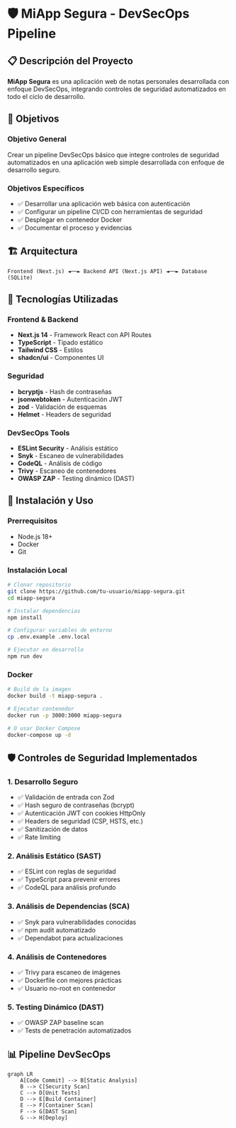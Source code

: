 # 🛡️ MiApp Segura - DevSecOps Pipeline

## 📋 Descripción del Proyecto

**MiApp Segura** es una aplicación web de notas personales desarrollada con enfoque DevSecOps, integrando controles de seguridad automatizados en todo el ciclo de desarrollo.

## 🎯 Objetivos

### Objetivo General
Crear un pipeline DevSecOps básico que integre controles de seguridad automatizados en una aplicación web simple desarrollada con enfoque de desarrollo seguro.

### Objetivos Específicos
- ✅ Desarrollar una aplicación web básica con autenticación
- ✅ Configurar un pipeline CI/CD con herramientas de seguridad
- ✅ Desplegar en contenedor Docker
- ✅ Documentar el proceso y evidencias

## 🏗️ Arquitectura

```
Frontend (Next.js) ◄──► Backend API (Next.js API) ◄──► Database (SQLite)         
```

## 🔧 Tecnologías Utilizadas

### Frontend & Backend
- **Next.js 14** - Framework React con API Routes
- **TypeScript** - Tipado estático
- **Tailwind CSS** - Estilos
- **shadcn/ui** - Componentes UI

### Seguridad
- **bcryptjs** - Hash de contraseñas
- **jsonwebtoken** - Autenticación JWT
- **zod** - Validación de esquemas
- **Helmet** - Headers de seguridad

### DevSecOps Tools
- **ESLint Security** - Análisis estático
- **Snyk** - Escaneo de vulnerabilidades
- **CodeQL** - Análisis de código
- **Trivy** - Escaneo de contenedores
- **OWASP ZAP** - Testing dinámico (DAST)

## 🚀 Instalación y Uso

### Prerrequisitos
- Node.js 18+
- Docker
- Git

### Instalación Local
```bash
# Clonar repositorio
git clone https://github.com/tu-usuario/miapp-segura.git
cd miapp-segura

# Instalar dependencias
npm install

# Configurar variables de entorno
cp .env.example .env.local

# Ejecutar en desarrollo
npm run dev
```

### Docker
```bash
# Build de la imagen
docker build -t miapp-segura .

# Ejecutar contenedor
docker run -p 3000:3000 miapp-segura

# O usar Docker Compose
docker-compose up -d
```

## 🛡️ Controles de Seguridad Implementados

### 1. Desarrollo Seguro
- ✅ Validación de entrada con Zod
- ✅ Hash seguro de contraseñas (bcrypt)
- ✅ Autenticación JWT con cookies HttpOnly
- ✅ Headers de seguridad (CSP, HSTS, etc.)
- ✅ Sanitización de datos
- ✅ Rate limiting

### 2. Análisis Estático (SAST)
- ✅ ESLint con reglas de seguridad
- ✅ TypeScript para prevenir errores
- ✅ CodeQL para análisis profundo

### 3. Análisis de Dependencias (SCA)
- ✅ Snyk para vulnerabilidades conocidas
- ✅ npm audit automatizado
- ✅ Dependabot para actualizaciones

### 4. Análisis de Contenedores
- ✅ Trivy para escaneo de imágenes
- ✅ Dockerfile con mejores prácticas
- ✅ Usuario no-root en contenedor

### 5. Testing Dinámico (DAST)
- ✅ OWASP ZAP baseline scan
- ✅ Tests de penetración automatizados

## 📊 Pipeline DevSecOps

```mermaid
graph LR
    A[Code Commit] --> B[Static Analysis]
    B --> C[Security Scan]
    C --> D[Unit Tests]
    D --> E[Build Container]
    E --> F[Container Scan]
    F --> G[DAST Scan]
    G --> H[Deploy]
